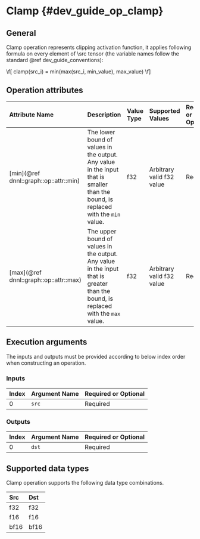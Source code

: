 Clamp {#dev_guide_op_clamp}
===========================

## General
 
Clamp operation represents clipping activation function, it applies following 
formula on every element of \src tensor (the variable names follow the standard 
@ref dev_guide_conventions):

\f[ clamp(src_i) = min(max(src_i, min\_value), max\_value) \f]

## Operation attributes

| Attribute Name                         | Description                                                                                                                       | Value Type | Supported Values          | Required or Optional |
|:---------------------------------------|:----------------------------------------------------------------------------------------------------------------------------------|:-----------|:--------------------------|:---------------------|
| [min](@ref dnnl::graph::op::attr::min) | The lower bound of values in the output. Any value in the input that is smaller than the bound, is replaced with the `min` value. | f32        | Arbitrary valid f32 value | Required             |
| [max](@ref dnnl::graph::op::attr::max) | The upper bound of values in the output. Any value in the input that is greater than the bound, is replaced with the `max` value. | f32        | Arbitrary valid f32 value | Required             |

## Execution arguments

The inputs and outputs must be provided according to below index order when
constructing an operation.

### Inputs

| Index | Argument Name | Required or Optional |
|:------|:--------------|:---------------------|
| 0     | `src`         | Required             |

### Outputs

| Index | Argument Name | Required or Optional |
|:------|:--------------|:---------------------|
| 0     | `dst`         | Required             |

## Supported data types

Clamp operation supports the following data type combinations.

| Src  | Dst  |
|:-----|:-----|
| f32  | f32  |
| f16  | f16  |
| bf16 | bf16 |
